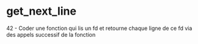 # get_next_line
42 - Coder une fonction qui lis un fd et retourne chaque ligne de ce fd via des appels successif de la fonction
